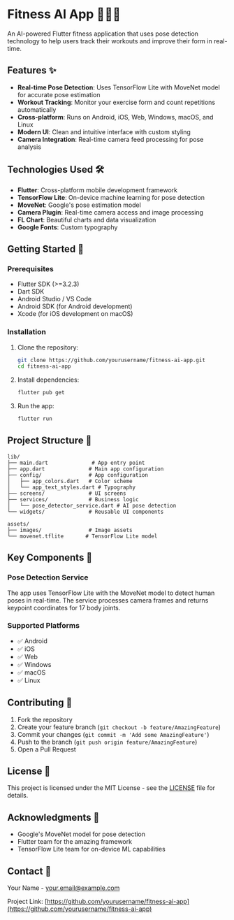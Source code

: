 # Fitness AI App 🏋️‍♂️🤖

An AI-powered Flutter fitness application that uses pose detection technology to help users track their workouts and improve their form in real-time.

## Features ✨

- **Real-time Pose Detection**: Uses TensorFlow Lite with MoveNet model for accurate pose estimation
- **Workout Tracking**: Monitor your exercise form and count repetitions automatically
- **Cross-platform**: Runs on Android, iOS, Web, Windows, macOS, and Linux
- **Modern UI**: Clean and intuitive interface with custom styling
- **Camera Integration**: Real-time camera feed processing for pose analysis

## Technologies Used 🛠️

- **Flutter**: Cross-platform mobile development framework
- **TensorFlow Lite**: On-device machine learning for pose detection
- **MoveNet**: Google's pose estimation model
- **Camera Plugin**: Real-time camera access and image processing
- **FL Chart**: Beautiful charts and data visualization
- **Google Fonts**: Custom typography

## Getting Started 🚀

### Prerequisites

- Flutter SDK (>=3.2.3)
- Dart SDK
- Android Studio / VS Code
- Android SDK (for Android development)
- Xcode (for iOS development on macOS)

### Installation

1. Clone the repository:
   ```bash
   git clone https://github.com/yourusername/fitness-ai-app.git
   cd fitness-ai-app
   ```

2. Install dependencies:
   ```bash
   flutter pub get
   ```

3. Run the app:
   ```bash
   flutter run
   ```

## Project Structure 📁

```
lib/
├── main.dart              # App entry point
├── app.dart              # Main app configuration
├── config/               # App configuration
│   ├── app_colors.dart   # Color scheme
│   └── app_text_styles.dart # Typography
├── screens/              # UI screens
├── services/             # Business logic
│   └── pose_detector_service.dart # AI pose detection
└── widgets/              # Reusable UI components

assets/
├── images/               # Image assets
└── movenet.tflite       # TensorFlow Lite model
```

## Key Components 🔧

### Pose Detection Service
The app uses TensorFlow Lite with the MoveNet model to detect human poses in real-time. The service processes camera frames and returns keypoint coordinates for 17 body joints.

### Supported Platforms
- ✅ Android
- ✅ iOS
- ✅ Web
- ✅ Windows
- ✅ macOS
- ✅ Linux

## Contributing 🤝

1. Fork the repository
2. Create your feature branch (`git checkout -b feature/AmazingFeature`)
3. Commit your changes (`git commit -m 'Add some AmazingFeature'`)
4. Push to the branch (`git push origin feature/AmazingFeature`)
5. Open a Pull Request

## License 📄

This project is licensed under the MIT License - see the [LICENSE](LICENSE) file for details.

## Acknowledgments 🙏

- Google's MoveNet model for pose detection
- Flutter team for the amazing framework
- TensorFlow Lite team for on-device ML capabilities

## Contact 📧

Your Name - your.email@example.com

Project Link: [https://github.com/yourusername/fitness-ai-app](https://github.com/yourusername/fitness-ai-app)
